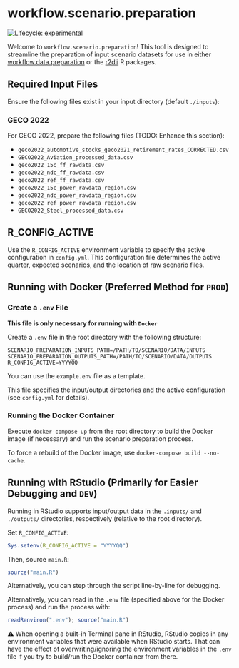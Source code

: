 # workflow.scenario.preparation

<!-- badges: start -->
[![Lifecycle:
experimental](https://img.shields.io/badge/lifecycle-experimental-orange.svg)](https://lifecycle.r-lib.org/articles/stages.html#experimental) 
<!-- badges: end -->

Welcome to `workflow.scenario.preparation`! This tool is designed to streamline the preparation of input scenario datasets for use in either [workflow.data.preparation](https://github.com/RMI-PACTA/workflow.data.preparation) or the [r2dii](https://rmi-pacta.github.io/r2dii.analysis/) R packages.

## Required Input Files

Ensure the following files exist in your input directory (default `./inputs`):

### GECO 2022

For GECO 2022, prepare the following files (TODO: Enhance this section):

- `geco2022_automotive_stocks_geco2021_retirement_rates_CORRECTED.csv`
- `GECO2022_Aviation_processed_data.csv`
- `geco2022_15c_ff_rawdata.csv`
- `geco2022_ndc_ff_rawdata.csv`
- `geco2022_ref_ff_rawdata.csv`
- `geco2022_15c_power_rawdata_region.csv`
- `geco2022_ndc_power_rawdata_region.csv`
- `geco2022_ref_power_rawdata_region.csv`
- `GECO2022_Steel_processed_data.csv`

## R_CONFIG_ACTIVE

Use the `R_CONFIG_ACTIVE` environment variable to specify the active configuration in `config.yml`. This configuration file determines the active quarter, expected scenarios, and the location of raw scenario files.


## Running with Docker (Preferred Method for `PROD`)

### Create a `.env` File

**This file is only necessary for running with `Docker`**

Create a `.env` file in the root directory with the following structure:

``` env
SCENARIO_PREPARATION_INPUTS_PATH=/PATH/TO/SCENARIO/DATA/INPUTS
SCENARIO_PREPARATION_OUTPUTS_PATH=/PATH/TO/SCENARIO/DATA/OUTPUTS
R_CONFIG_ACTIVE=YYYYQQ
```

You can use the `example.env` file as a template.

This file specifies the input/output directories and the active configuration (see `config.yml` for details).


### Running the Docker Container

Execute `docker-compose up` from the root directory to build the Docker image (if necessary) and run the scenario preparation process.

To force a rebuild of the Docker image, use `docker-compose build --no-cache`.

## Running with RStudio (Primarily for Easier Debugging and `DEV`)

Running in RStudio supports input/output data in the `.inputs/` and `./outputs/` directories, respectively (relative to the root directory).

Set `R_CONFIG_ACTIVE`:

```r
Sys.setenv(R_CONFIG_ACTIVE = "YYYYQQ")
```

Then, source `main.R`:

```r
source("main.R")
```

Alternatively, you can step through the script line-by-line for debugging.

Alternatively, you can read in the `.env` file (specified above for the Docker process) and run the process with:

```r
readRenviron(".env"); source("main.R")
```
⚠️ When opening a built-in Terminal pane in RStudio, RStudio copies in any environment variables that were available when RStudio starts. That can have the effect of overwriting/ignoring the environment variables in the `.env` file if you try to build/run the Docker container from there.
